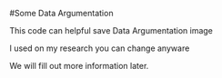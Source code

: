 #Some Data Argumentation

This code can helpful save Data Argumentation image


I used on my research you can change anyware

We will fill out more information later.
